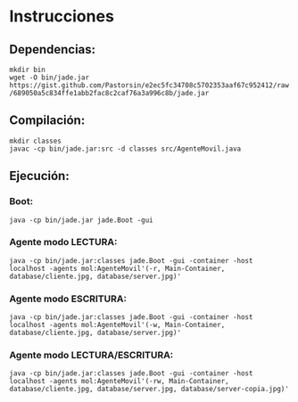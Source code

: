 # Instrucciones
## Dependencias:
`mkdir bin`  
`wget -O bin/jade.jar https://gist.github.com/Pastorsin/e2ec5fc34708c5702353aaf67c952412/raw/689050a5c834ffe1abb2fac8c2caf76a3a996c8b/jade.jar`  


## Compilación:
`mkdir classes`  
`javac -cp bin/jade.jar:src -d classes src/AgenteMovil.java`

## Ejecución:
### Boot:
`java -cp bin/jade.jar jade.Boot -gui`
### Agente modo LECTURA:
`java -cp bin/jade.jar:classes jade.Boot -gui -container -host localhost -agents mol:AgenteMovil'(-r, Main-Container, database/cliente.jpg, database/server.jpg)'`
### Agente modo ESCRITURA:
`java -cp bin/jade.jar:classes jade.Boot -gui -container -host localhost -agents mol:AgenteMovil'(-w, Main-Container, database/cliente.jpg, database/server.jpg)'`
### Agente modo LECTURA/ESCRITURA:
`java -cp bin/jade.jar:classes jade.Boot -gui -container -host localhost -agents mol:AgenteMovil'(-rw, Main-Container, database/cliente.jpg, database/server.jpg, database/server-copia.jpg)'`

